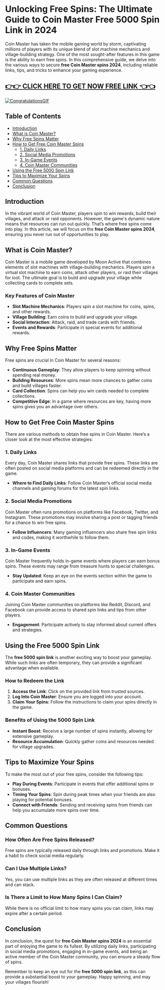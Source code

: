 # Unlocking Free Spins: The Ultimate Guide to Coin Master Free 5000 Spin Link in 2024

Coin Master has taken the mobile gaming world by storm, captivating millions of players with its unique blend of slot machine mechanics and village-building strategy. One of the most sought-after features in this game is the ability to earn free spins. In this comprehensive guide, we delve into the various ways to secure **free Coin Master spins 2024**, including reliable links, tips, and tricks to enhance your gaming experience.

[👉👉 CLICK HERE TO GET NOW FREE LINK 👈👈](https://todaylink.site/CoinsLink/)
----

[![CongratulationsGIF](https://github.com/user-attachments/assets/381c4233-4f2c-4f9a-8e00-dd30d1bdb105)](https://todaylink.site/CoinsLink/)


## Table of Contents

- [Introduction](#introduction)
- [What is Coin Master?](#what-is-coin-master)
- [Why Free Spins Matter](#why-free-spins-matter)
- [How to Get Free Coin Master Spins](#how-to-get-free-coin-master-spins)
  - [1. Daily Links](#1-daily-links)
  - [2. Social Media Promotions](#2-social-media-promotions)
  - [3. In-Game Events](#3-in-game-events)
  - [4. Coin Master Communities](#4-coin-master-communities)
- [Using the Free 5000 Spin Link](#using-the-free-5000-spin-link)
- [Tips to Maximize Your Spins](#tips-to-maximize-your-spins)
- [Common Questions](#common-questions)
- [Conclusion](#conclusion)

## Introduction

In the vibrant world of Coin Master, players spin to win rewards, build their villages, and attack or raid opponents. However, the game's dynamic nature means that resources can run out quickly. That’s where free spins come into play. In this article, we will focus on the **free Coin Master spins 2024**, ensuring you never run out of opportunities to play.

## What is Coin Master?

Coin Master is a mobile game developed by Moon Active that combines elements of slot machines with village-building mechanics. Players spin a virtual slot machine to earn coins, attack other players, or raid their villages for loot. The ultimate goal is to build and upgrade your village while collecting cards to complete sets. 

### Key Features of Coin Master

- **Slot Machine Mechanics**: Players spin a slot machine for coins, spins, and other rewards.
- **Village Building**: Earn coins to build and upgrade your village.
- **Social Interaction**: Attack, raid, and trade cards with friends.
- **Events and Rewards**: Participate in special events for additional rewards.

## Why Free Spins Matter

Free spins are crucial in Coin Master for several reasons:

- **Continuous Gameplay**: They allow players to keep spinning without spending real money.
- **Building Resources**: More spins mean more chances to gather coins and build villages faster.
- **Card Collection**: Spins can help you win cards needed to complete collections.
- **Competitive Edge**: In a game where resources are key, having more spins gives you an advantage over others.

## How to Get Free Coin Master Spins

There are various methods to obtain free spins in Coin Master. Here’s a closer look at the most effective strategies:

### 1. Daily Links

Every day, Coin Master shares links that provide free spins. These links are often posted on social media platforms and can be redeemed directly in the game. 

- **Where to Find Daily Links**: Follow Coin Master’s official social media channels and gaming forums for the latest spin links.

### 2. Social Media Promotions

Coin Master often runs promotions on platforms like Facebook, Twitter, and Instagram. These promotions may involve sharing a post or tagging friends for a chance to win free spins.

- **Follow Influencers**: Many gaming influencers also share free spin links and codes, making it worthwhile to follow them.

### 3. In-Game Events

Coin Master frequently holds in-game events where players can earn bonus spins. These events may range from treasure hunts to special challenges.

- **Stay Updated**: Keep an eye on the events section within the game to participate and earn spins.

### 4. Coin Master Communities

Joining Coin Master communities on platforms like Reddit, Discord, and Facebook can provide access to shared spin links and tips from other players.

- **Engagement**: Participate actively to stay informed about current offers and strategies.

## Using the Free 5000 Spin Link

The **free 5000 spin link** is another exciting way to boost your gameplay. While such links are often temporary, they can provide a significant advantage when available.

### How to Redeem the Link

1. **Access the Link**: Click on the provided link from trusted sources.
2. **Log Into Coin Master**: Ensure you are logged into your account.
3. **Claim Your Spins**: Follow the instructions to claim your spins directly in the game.

### Benefits of Using the 5000 Spin Link

- **Instant Boost**: Receive a large number of spins instantly, allowing for extensive gameplay.
- **Resource Accumulation**: Quickly gather coins and resources needed for village upgrades.

## Tips to Maximize Your Spins

To make the most out of your free spins, consider the following tips:

- **Play During Events**: Participate in events that offer additional spins or bonuses.
- **Timing Your Spins**: Spin during peak times when your friends are also playing for potential bonuses.
- **Connect with Friends**: Sending and receiving spins from friends can help you accumulate more spins over time.

## Common Questions

### How Often Are Free Spins Released?

Free spins are typically released daily through links and promotions. Make it a habit to check social media regularly.

### Can I Use Multiple Links?

Yes, you can use multiple links as they are often released at different times and can stack.

### Is There a Limit to How Many Spins I Can Claim?

While there is no official limit to how many spins you can claim, links may expire after a certain period.

## Conclusion

In conclusion, the quest for **free Coin Master spins 2024** is an essential part of enjoying the game to its fullest. By utilizing daily links, participating in social media promotions, engaging in in-game events, and being an active member of the Coin Master community, you can ensure a steady flow of spins. 

Remember to keep an eye out for the **free 5000 spin link**, as this can provide a substantial boost to your gameplay. Happy spinning, and may your villages flourish!
